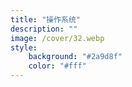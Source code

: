 ```yaml
---
title: "操作系统"
description: ""
image: /cover/32.webp
style:
    background: "#2a9d8f"
    color: "#fff"
---
```

